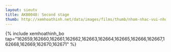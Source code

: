 ```yaml
---
layout: sieutv
title: AKB0048: Second stage
thumb: http://xemhoathinh.net/data/images/films/thumb/nhom-nhac-vui-nhon-2-akb0048-second-stage-2012.jpg
---
```

{% include xemhoathinh_bo tap="162659,162660,162661,162662,162663,162664,162665,162666,162667,162668,162669,162670,162671" %} 
